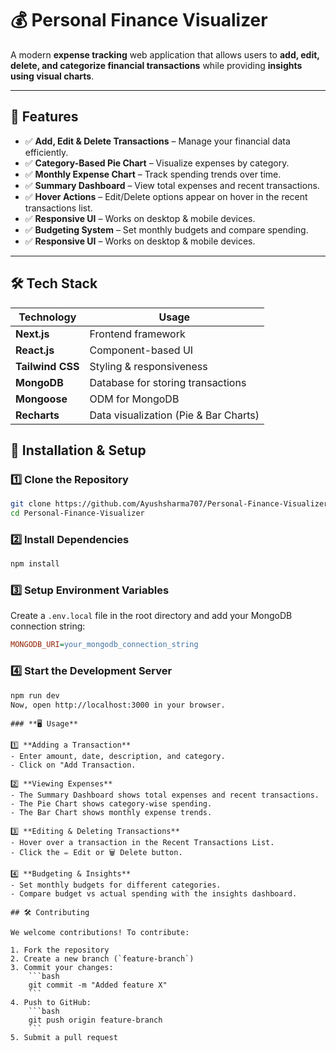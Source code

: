 # 💰 Personal Finance Visualizer  

A modern **expense tracking** web application that allows users to **add, edit, delete, and categorize financial transactions** while providing **insights using visual charts**.

---

## 🚀 Features  

- ✅ **Add, Edit & Delete Transactions** – Manage your financial data efficiently.  
- ✅ **Category-Based Pie Chart** – Visualize expenses by category.  
- ✅ **Monthly Expense Chart** – Track spending trends over time.  
- ✅ **Summary Dashboard** – View total expenses and recent transactions.  
- ✅ **Hover Actions** – Edit/Delete options appear on hover in the recent transactions list.  
- ✅ **Responsive UI** – Works on desktop & mobile devices.
- ✅ **Budgeting System** – Set monthly budgets and compare spending.
- ✅ **Responsive UI** – Works on desktop & mobile devices.

---

## 🛠️ Tech Stack  

| **Technology** | **Usage** |
|--------------|-----------|
| **Next.js** | Frontend framework |
| **React.js** | Component-based UI |
| **Tailwind CSS** | Styling & responsiveness |
| **MongoDB** | Database for storing transactions |
| **Mongoose** | ODM for MongoDB |
| **Recharts** | Data visualization (Pie & Bar Charts) |


## 🔧 Installation & Setup  

### **1️⃣ Clone the Repository**  
```bash
git clone https://github.com/Ayushsharma707/Personal-Finance-Visualizer.git
cd Personal-Finance-Visualizer 
```
### **2️⃣ Install Dependencies**  
```bash
npm install
```
### **3️⃣ Setup Environment Variables**  
Create a `.env.local` file in the root directory and add your MongoDB connection string:  

```ini
MONGODB_URI=your_mongodb_connection_string
```
### **4️⃣ Start the Development Server**  
```bash
npm run dev
Now, open http://localhost:3000 in your browser.
```


```
### **🖥️ Usage**

1️⃣ **Adding a Transaction**  
- Enter amount, date, description, and category.  
- Click on "Add Transaction.

2️⃣ **Viewing Expenses**  
- The Summary Dashboard shows total expenses and recent transactions.  
- The Pie Chart shows category-wise spending.  
- The Bar Chart shows monthly expense trends.  

3️⃣ **Editing & Deleting Transactions**  
- Hover over a transaction in the Recent Transactions List.  
- Click the ✏️ Edit or 🗑️ Delete button.

4️⃣ **Budgeting & Insights**  
- Set monthly budgets for different categories.  
- Compare budget vs actual spending with the insights dashboard.

## 🛠️ Contributing

We welcome contributions! To contribute:

1. Fork the repository
2. Create a new branch (`feature-branch`)
3. Commit your changes:
    ```bash
    git commit -m "Added feature X"
    ```
4. Push to GitHub:
    ```bash
    git push origin feature-branch
    ```
5. Submit a pull request





